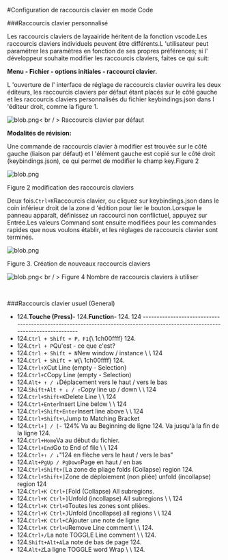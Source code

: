 #Configuration de raccourcis clavier en mode Code

###Raccourcis clavier personnalisé

Les raccourcis claviers de layaairide héritent de la fonction vscode.Les raccourcis claviers individuels peuvent être différents.L 'utilisateur peut paramétrer les paramètres en fonction de ses propres préférences; si l' développeur souhaite modifier les raccourcis claviers, faites ce qui suit:



**Menu - Fichier - options initiales - raccourci clavier.**

L 'ouverture de l' interface de réglage de raccourcis clavier ouvrira les deux éditeurs, les raccourcis claviers par défaut étant placés sur le côté gauche et les raccourcis claviers personnalisés du fichier keybindings.json dans l 'éditeur droit, comme la figure 1.

​![blob.png](img/1.png)< br / >
Raccourcis clavier par défaut

**Modalités de révision:**

Une commande de raccourcis clavier à modifier est trouvée sur le côté gauche (liaison par défaut) et l 'élément gauche est copié sur le côté droit (keybindings.json), ce qui permet de modifier le champ key.Figure 2

​![blob.png](img/2.png)<br/>

Figure 2 modification des raccourcis claviers

Deux fois.`Ctrl+K`Raccourcis clavier, ou cliquez sur keybindings.json dans le coin inférieur droit de la zone d 'édition pour lier le bouton.Lorsque le panneau apparaît, définissez un raccourci non conflictuel, appuyez sur Entrée.Les valeurs Command sont ensuite modifiées pour les commandes rapides que nous voulons établir, et les réglages de raccourcis clavier sont terminés.

​![blob.png](img/3.png)<br/>

Figure 3. Création de nouveaux raccourcis claviers

​![blob.png](img/4.png)< br / >
Figure 4 Nombre de raccourcis claviers à utiliser

​

###Raccourcis clavier usuel (General)

- 124.**Touche (Press)**- 124.**Function**- 124.
124 ----------------------------------------------------------------------------------------------------------------------------
- 124.`Ctrl + Shift + P，F1`{\ 1ch00ffff} 124.
- 124.`Ctrl + P`Qu'est - ce que c'est?
- 124.`Ctrl + Shift + N`New window / instance \ \ 124
- 124.`Ctrl + Shift + W`{\ 1ch00ffff} 124.
- 124.`Ctrl+X`Cut Line (empty - Selection)
- 124.`Ctrl+C`Copy Line (empty - Selection)
- 124.`Alt+ ↑ / ↓`Déplacement vers le haut / vers le bas
- 124.`Shift+Alt + ↓ / ↑`Copy line up / down \ \ 124
- 124.`Ctrl+Shift+K`Delete Line \ \ 124
- 124.`Ctrl+Enter`Insert Line below \ \ 124
- 124.`Ctrl+Shift+Enter`Insert line above \ \ 124
- 124.`Ctrl+Shift+\`Jump to Matching Bracket
- 124.`Ctrl+] / [`- 124%
Va au Beginning de ligne 124.
Va jusqu'à la fin de la ligne 124.
- 124.`Ctrl+Home`Va au début du fichier.
- 124.`Ctrl+End`Go to End of file \ \ 124
- 124.`Ctrl+↑ / ↓`"124 en flèche vers le haut / vers le bas"
- 124.`Alt+PgUp / PgDown`Page en haut / en bas
- 124.`Ctrl+Shift+[`La zone de pliage folds (Collapse) region 124.
- 124.`Ctrl+Shift+]`Zone de déploiement (non pliée) unfold (incollapse) region 124
- 124.`Ctrl+K Ctrl+[`Fold (Collapse) All subregions.
- 124.`Ctrl+K Ctrl+]`Unfold (incollapse) All subregions \ \ 124
- 124.`Ctrl+K Ctrl+0`Toutes les zones sont pliées.
- 124.`Ctrl+K Ctrl+J`Unfold (incollapse) all regions \ \ 124
- 124.`Ctrl+K Ctrl+C`Ajouter une note de ligne
- 124.`Ctrl+K Ctrl+U`Remove Line comment \ \ 124.
- 124.`Ctrl+/`La note TOGGLE Line comment \ \ 124.
- 124.`Shift+Alt+A`La note de bas de page 124.
- 124.`Alt+Z`La ligne TOGGLE word Wrap \ \ 124.
